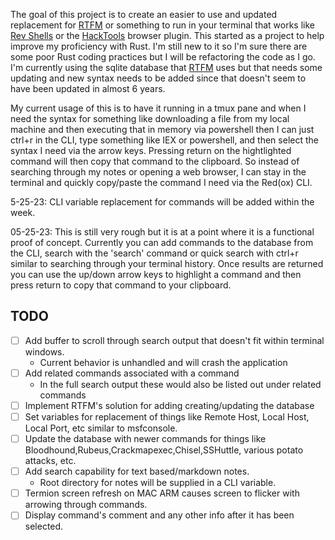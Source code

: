 
The goal of this project is to create an easier to use and updated replacement for [RTFM](https://github.com/leostat/rtfm) or something to run in your terminal that works like [Rev Shells](https://revshells.com/) or the [HackTools](https://addons.mozilla.org/en-US/firefox/addon/hacktools/) browser plugin. This started as a project to help improve my proficiency with Rust. I'm still new to it so I'm sure there are some poor Rust coding practices but I will be refactoring the code as I go.  I'm currently using the sqlite database that [RTFM](https://github.com/leostat/rtfm) uses but that needs some updating and new syntax needs to be added since that doesn't seem to have been updated in almost 6 years.  

My current usage of this is to have it running in a tmux pane and when I need the syntax for something like downloading a file from my local machine and then executing that in memory via powershell then I can just ctrl+r in the CLI, type something like IEX or powershell, and then select the syntax I need via the arrow keys.  Pressing return on the hightlighted command will then copy that command to the clipboard.  So instead of searching through my notes or opening a web browser, I can stay in the terminal and quickly copy/paste the command I need via the Red(ox) CLI.  

5-25-23: CLI variable replacement for commands will be added within the week. 

05-25-23: This is still very rough but it is at a point where it is a functional proof of concept.  Currently you can add commands to the database from the CLI, search with the 'search' command or quick search with ctrl+r similar to searching through your terminal history.  Once results are returned you can use the up/down arrow keys to highlight a command and then press return to copy that command to your clipboard.  

## TODO
- [ ] Add buffer to scroll through search output that doesn't fit within terminal windows.
    - Current behavior is unhandled and will crash the application
- [ ] Add related commands associated with a command
    - In the full search output these would also be listed out under related commands
- [ ] Implement RTFM's solution for adding creating/updating the database
- [ ] Set variables for replacement of things like Remote Host, Local Host, Local Port, etc similar to msfconsole.
- [ ] Update the database with newer commands for things like Bloodhound,Rubeus,Crackmapexec,Chisel,SSHuttle, various potato attacks, etc.
- [ ] Add search capability for text based/markdown notes.  
    - Root directory for notes will be supplied in a CLI variable.
- [ ] Termion screen refresh on MAC ARM causes screen to flicker with arrowing through commands.
- [ ] Display command's comment and any other info after it has been selected.